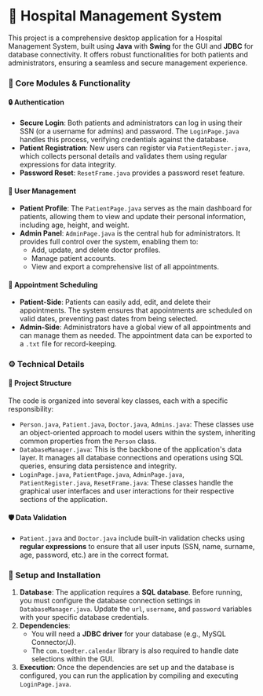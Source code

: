 # 🏥 Hospital Management System

This project is a comprehensive desktop application for a Hospital Management System, built using **Java** with **Swing** for the GUI and **JDBC** for database connectivity. It offers robust functionalities for both patients and administrators, ensuring a seamless and secure management experience.

### 🌟 Core Modules & Functionality

#### 🔒 Authentication
-   **Secure Login**: Both patients and administrators can log in using their SSN (or a username for admins) and password. The `LoginPage.java` handles this process, verifying credentials against the database.
-   **Patient Registration**: New users can register via `PatientRegister.java`, which collects personal details and validates them using regular expressions for data integrity.
-   **Password Reset**: `ResetFrame.java` provides a password reset feature.

#### 👤 User Management
-   **Patient Profile**: The `PatientPage.java` serves as the main dashboard for patients, allowing them to view and update their personal information, including age, height, and weight.
-   **Admin Panel**: `AdminPage.java` is the central hub for administrators. It provides full control over the system, enabling them to:
    -   Add, update, and delete doctor profiles.
    -   Manage patient accounts.
    -   View and export a comprehensive list of all appointments.

#### 📅 Appointment Scheduling
-   **Patient-Side**: Patients can easily add, edit, and delete their appointments. The system ensures that appointments are scheduled on valid dates, preventing past dates from being selected.
-   **Admin-Side**: Administrators have a global view of all appointments and can manage them as needed. The appointment data can be exported to a `.txt` file for record-keeping.

### ⚙️ Technical Details

#### 📁 Project Structure
The code is organized into several key classes, each with a specific responsibility:
-   `Person.java`, `Patient.java`, `Doctor.java`, `Admins.java`: These classes use an object-oriented approach to model users within the system, inheriting common properties from the `Person` class.
-   `DatabaseManager.java`: This is the backbone of the application's data layer. It manages all database connections and operations using SQL queries, ensuring data persistence and integrity.
-   `LoginPage.java`, `PatientPage.java`, `AdminPage.java`, `PatientRegister.java`, `ResetFrame.java`: These classes handle the graphical user interfaces and user interactions for their respective sections of the application.

#### 🛡️ Data Validation
-   `Patient.java` and `Doctor.java` include built-in validation checks using **regular expressions** to ensure that all user inputs (SSN, name, surname, age, password, etc.) are in the correct format.

### 🔧 Setup and Installation

1.  **Database**: The application requires a **SQL database**. Before running, you must configure the database connection settings in `DatabaseManager.java`. Update the `url`, `username`, and `password` variables with your specific database credentials.
2.  **Dependencies**:
    -   You will need a **JDBC driver** for your database (e.g., MySQL Connector/J).
    -   The `com.toedter.calendar` library is also required to handle date selections within the GUI.
3.  **Execution**: Once the dependencies are set up and the database is configured, you can run the application by compiling and executing `LoginPage.java`.
